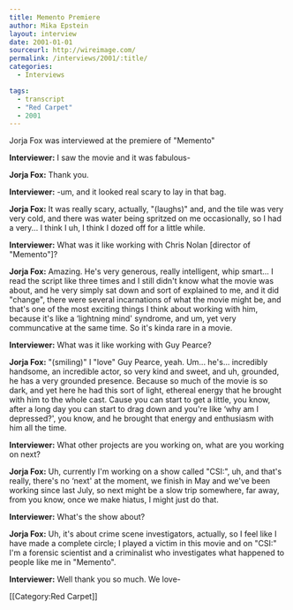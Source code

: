 ```yaml
---
title: Memento Premiere
author: Mika Epstein
layout: interview
date: 2001-01-01
sourceurl: http://wireimage.com/
permalink: /interviews/2001/:title/
categories:
  - Interviews

tags:
  - transcript
  - "Red Carpet"
  - 2001
---
```

Jorja Fox was interviewed at the premiere of "Memento"

**Interviewer:** I saw the movie and it was fabulous-

**Jorja Fox:** Thank you.

**Interviewer:** -um, and it looked real scary to lay in that bag.

**Jorja Fox:** It was really scary, actually, "(laughs)" and, and the tile was very very cold, and there was water being spritzed on me occasionally, so I had a very... I think I uh, I think I dozed off for a little while.

**Interviewer:** What was it like working with Chris Nolan [director of "Memento"]?

**Jorja Fox:** Amazing. He's very generous, really intelligent, whip smart... I read the script like three times and I still didn't know what the movie was about, and he very simply sat down and sort of explained to me, and it did "change", there were several incarnations of what the movie might be, and that's one of the most exciting things I think about working with him, because it's like a &#8216;lightning mind' syndrome, and um, yet very communcative at the same time. So it's kinda rare in a movie.

**Interviewer:** What was it like working with Guy Pearce?

**Jorja Fox:** "(smiling)" I "love" Guy Pearce, yeah. Um... he's... incredibly handsome, an incredible actor, so very kind and sweet, and uh, grounded, he has a very grounded presence. Because so much of the movie is so dark, and yet here he had this sort of light, ethereal energy that he brought with him to the whole cast. Cause you can start to get a little, you know, after a long day you can start to drag down and you're like &#8216;why am I depressed?', you know, and he brought that energy and enthusiasm with him all the time.

**Interviewer:** What other projects are you working on, what are you working on next?

**Jorja Fox:** Uh, currently I'm working on a show called "CSI:", uh, and that's really, there's no &#8216;next' at the moment, we finish in May and we've been working since last July, so next might be a slow trip somewhere, far away, from you know, once we make hiatus, I might just do that.

**Interviewer:** What's the show about?

**Jorja Fox:** Uh, it's about crime scene investigators, actually, so I feel like I have made a complete circle; I played a victim in this movie and on "CSI:" I'm a forensic scientist and a criminalist who investigates what happened to people like me in "Memento".

**Interviewer:** Well thank you so much. We love-  

[[Category:Red Carpet]]